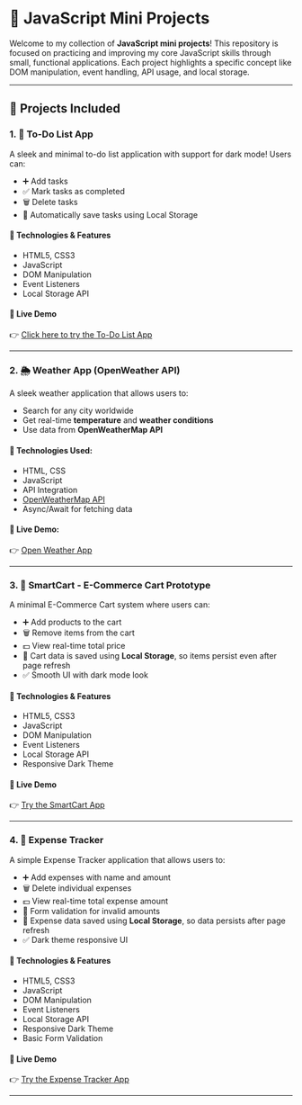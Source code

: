 # 📁 JavaScript Mini Projects

Welcome to my collection of **JavaScript mini projects**! This repository is focused on practicing and improving my core JavaScript skills through small, functional applications. Each project highlights a specific concept like DOM manipulation, event handling, API usage, and local storage.

---

## 📌 Projects Included

### 1. 📝 To-Do List App

A sleek and minimal to-do list application with support for dark mode! Users can:
- ➕ Add tasks
- ✅ Mark tasks as completed
- 🗑️ Delete tasks
- 💾 Automatically save tasks using Local Storage

#### 🔧 Technologies & Features
- HTML5, CSS3
- JavaScript
- DOM Manipulation
- Event Listeners
- Local Storage API

#### 🔗 Live Demo  
👉 [Click here to try the To-Do List App](https://parve5h.github.io/js-mini-projects/todo-app/)  

---


### 2. 🌦️ Weather App (OpenWeather API)

A sleek weather application that allows users to:
- Search for any city worldwide
- Get real-time **temperature** and **weather conditions**
- Use data from **OpenWeatherMap API**

#### 🔧 Technologies Used:
- HTML, CSS
- JavaScript
- API Integration
- [OpenWeatherMap API](https://openweathermap.org/api)
- Async/Await for fetching data

#### 🔗 Live Demo:  
👉 [Open Weather App](https://parve5h.github.io/js-mini-projects/weather-app/)


---


### 3. 🛒 SmartCart - E-Commerce Cart Prototype

A minimal E-Commerce Cart system where users can:

- ➕ Add products to the cart  
- 🗑️ Remove items from the cart  
- 💵 View real-time total price  
- 💾 Cart data is saved using **Local Storage**, so items persist even after page refresh  
- ✅ Smooth UI with dark mode look  

#### 🔧 Technologies & Features
- HTML5, CSS3  
- JavaScript  
- DOM Manipulation  
- Event Listeners  
- Local Storage API  
- Responsive Dark Theme  

#### 🔗 Live Demo  
👉 [Try the SmartCart App](https://parve5h.github.io/js-mini-projects/smart-cart/)  

---


### 4. 💸 Expense Tracker

A simple Expense Tracker application that allows users to:

- ➕ Add expenses with name and amount  
- 🗑️ Delete individual expenses  
- 💵 View real-time total expense amount  
- 🚫 Form validation for invalid amounts  
- 💾 Expense data saved using **Local Storage**, so data persists after page refresh  
- ✅ Dark theme responsive UI  

#### 🔧 Technologies & Features
- HTML5, CSS3  
- JavaScript  
- DOM Manipulation  
- Event Listeners  
- Local Storage API  
- Responsive Dark Theme  
- Basic Form Validation  

#### 🔗 Live Demo  
👉 [Try the Expense Tracker App](https://parve5h.github.io/js-mini-projects/expense-tracker/)  

----





